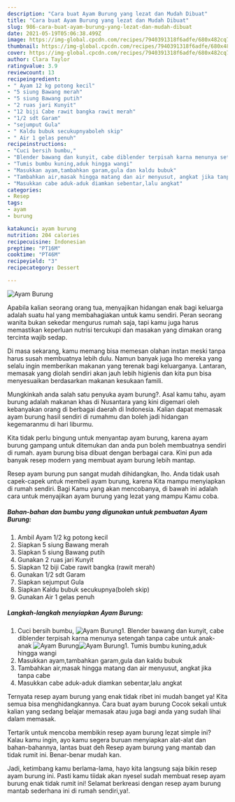 ```yaml
---
description: "Cara buat Ayam Burung yang lezat dan Mudah Dibuat"
title: "Cara buat Ayam Burung yang lezat dan Mudah Dibuat"
slug: 986-cara-buat-ayam-burung-yang-lezat-dan-mudah-dibuat
date: 2021-05-19T05:06:38.499Z
image: https://img-global.cpcdn.com/recipes/7940391318f6adfe/680x482cq70/ayam-burung-foto-resep-utama.jpg
thumbnail: https://img-global.cpcdn.com/recipes/7940391318f6adfe/680x482cq70/ayam-burung-foto-resep-utama.jpg
cover: https://img-global.cpcdn.com/recipes/7940391318f6adfe/680x482cq70/ayam-burung-foto-resep-utama.jpg
author: Clara Taylor
ratingvalue: 3.9
reviewcount: 13
recipeingredient:
- " Ayam 12 kg potong kecil"
- "5 siung Bawang merah"
- "5 siung Bawang putih"
- "2 ruas jari Kunyit"
- "12 biji Cabe rawit bangka rawit merah"
- "1/2 sdt Garam"
- "sejumput Gula"
- " Kaldu bubuk secukupnyaboleh skip"
- " Air 1 gelas penuh"
recipeinstructions:
- "Cuci bersih bumbu,"
- "Blender bawang dan kunyit, cabe diblender terpisah karna menunya setengah tanpa cabe untuk anak-anak"
- "Tumis bumbu kuning,aduk hingga wangi"
- "Masukkan ayam,tambahkan garam,gula dan kaldu bubuk"
- "Tambahkan air,masak hingga matang dan air menyusut, angkat jika tanpa cabe"
- "Masukkan cabe aduk-aduk diamkan sebentar,lalu angkat"
categories:
- Resep
tags:
- ayam
- burung

katakunci: ayam burung 
nutrition: 204 calories
recipecuisine: Indonesian
preptime: "PT16M"
cooktime: "PT46M"
recipeyield: "3"
recipecategory: Dessert

---
```



![Ayam Burung](https://img-global.cpcdn.com/recipes/7940391318f6adfe/680x482cq70/ayam-burung-foto-resep-utama.jpg)

Apabila kalian seorang orang tua, menyajikan hidangan enak bagi keluarga adalah suatu hal yang membahagiakan untuk kamu sendiri. Peran seorang  wanita bukan sekedar mengurus rumah saja, tapi kamu juga harus memastikan keperluan nutrisi tercukupi dan masakan yang dimakan orang tercinta wajib sedap.

Di masa  sekarang, kamu memang bisa memesan olahan instan meski tanpa harus susah membuatnya lebih dulu. Namun banyak juga lho mereka yang selalu ingin memberikan makanan yang terenak bagi keluarganya. Lantaran, memasak yang diolah sendiri akan jauh lebih higienis dan kita pun bisa menyesuaikan berdasarkan makanan kesukaan famili. 



Mungkinkah anda salah satu penyuka ayam burung?. Asal kamu tahu, ayam burung adalah makanan khas di Nusantara yang kini digemari oleh kebanyakan orang di berbagai daerah di Indonesia. Kalian dapat memasak ayam burung hasil sendiri di rumahmu dan boleh jadi hidangan kegemaranmu di hari liburmu.

Kita tidak perlu bingung untuk menyantap ayam burung, karena ayam burung gampang untuk ditemukan dan anda pun boleh membuatnya sendiri di rumah. ayam burung bisa dibuat dengan berbagai cara. Kini pun ada banyak resep modern yang membuat ayam burung lebih mantap.

Resep ayam burung pun sangat mudah dihidangkan, lho. Anda tidak usah capek-capek untuk membeli ayam burung, karena Kita mampu menyiapkan di rumah sendiri. Bagi Kamu yang akan mencobanya, di bawah ini adalah cara untuk menyajikan ayam burung yang lezat yang mampu Kamu coba.

<!--inarticleads1-->

##### Bahan-bahan dan bumbu yang digunakan untuk pembuatan Ayam Burung:

1. Ambil  Ayam 1/2 kg potong kecil
1. Siapkan 5 siung Bawang merah
1. Siapkan 5 siung Bawang putih
1. Gunakan 2 ruas jari Kunyit
1. Siapkan 12 biji Cabe rawit bangka (rawit merah)
1. Gunakan 1/2 sdt Garam
1. Siapkan sejumput Gula
1. Siapkan  Kaldu bubuk secukupnya(boleh skip)
1. Gunakan  Air 1 gelas penuh




<!--inarticleads2-->

##### Langkah-langkah menyiapkan Ayam Burung:

1. Cuci bersih bumbu,
<img src="https://img-global.cpcdn.com/steps/7d82abe0bc013139/160x128cq70/ayam-burung-langkah-memasak-1-foto.jpg" alt="Ayam Burung">1. Blender bawang dan kunyit, cabe diblender terpisah karna menunya setengah tanpa cabe untuk anak-anak
<img src="https://img-global.cpcdn.com/steps/481677634ada68eb/160x128cq70/ayam-burung-langkah-memasak-2-foto.jpg" alt="Ayam Burung"><img src="https://img-global.cpcdn.com/steps/ed9413c92d7add94/160x128cq70/ayam-burung-langkah-memasak-2-foto.jpg" alt="Ayam Burung">1. Tumis bumbu kuning,aduk hingga wangi
1. Masukkan ayam,tambahkan garam,gula dan kaldu bubuk
1. Tambahkan air,masak hingga matang dan air menyusut, angkat jika tanpa cabe
1. Masukkan cabe aduk-aduk diamkan sebentar,lalu angkat




Ternyata resep ayam burung yang enak tidak ribet ini mudah banget ya! Kita semua bisa menghidangkannya. Cara buat ayam burung Cocok sekali untuk kalian yang sedang belajar memasak atau juga bagi anda yang sudah lihai dalam memasak.

Tertarik untuk mencoba membikin resep ayam burung lezat simple ini? Kalau kamu ingin, ayo kamu segera buruan menyiapkan alat-alat dan bahan-bahannya, lantas buat deh Resep ayam burung yang mantab dan tidak rumit ini. Benar-benar mudah kan. 

Jadi, ketimbang kamu berlama-lama, hayo kita langsung saja bikin resep ayam burung ini. Pasti kamu tiidak akan nyesel sudah membuat resep ayam burung enak tidak rumit ini! Selamat berkreasi dengan resep ayam burung mantab sederhana ini di rumah sendiri,ya!.

